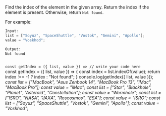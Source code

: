 Find the index of the element in the given array. Return the index if the element is present. Otherwise, return `Not found`.

For example:
```js
Input:
list = ["Soyuz", "SpaceShuttle", "Vostok", "Gemini", "Apollo"];
value = "Voskhod";

Output:
Not found
```

<codeblock language="javascript" type="exercise" testMode="multipleInput">
<code>
const getIndex = ({ list, value }) => // write your code here
</code>

<solution>
const getIndex = ({ list, value }) => {
  const index = list.indexOf(value);
  return index !== -1 ? index : "Not found";
}
</solution>

<testcases>
<caller>
console.log(getIndex({ list, value }));
</caller>
<testcase>
<i>
const list = ["MacBook", "Asus Zenbook 14", "MacBook Pro 13", "iMac", "MacBook Pro"];
const value = "iMac";
</i>
</testcase>
<testcase>
<i>
const list = ["Star", "Blackhole", "Planet", "Asteroid", "Constellation"];
const value = "Wormhole";
</i>
</testcase>
<testcase>
<i>
const list = ["ISRO", "NASA", "JAXA", "Roscosmos", "ESA"];
const value = "ISRO";
</i>
</testcase>
<testcase>
<i>
const list = ["Soyuz", "SpaceShuttle", "Vostok", "Gemini", "Apollo"];
const value = "Voskhod";
</i>
</testcase>
</testcases>
</codeblock>
